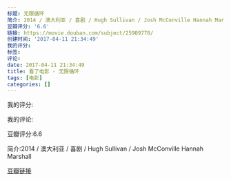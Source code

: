 ```yaml
---
标题: 无限循环
简介: 2014 / 澳大利亚 / 喜剧 / Hugh Sullivan / Josh McConville Hannah Marshall
豆瓣评分: '6.6'
链接: https://movie.douban.com/subject/25909770/
创建时间: '2017-04-11 21:34:49'
我的评分:
标签:
评论:
date: 2017-04-11 21:34:49
title: 看了电影 - 无限循环
tags: [电影]
categories: []
---
```


我的评分:

我的评论:

豆瓣评分:6.6

简介:2014 / 澳大利亚 / 喜剧 / Hugh Sullivan / Josh McConville Hannah Marshall

[豆瓣链接](https://movie.douban.com/subject/25909770/)

